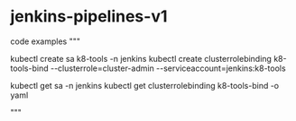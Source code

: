 # jenkins-pipelines-v1
code examples
"""

kubectl create sa k8-tools -n jenkins
kubectl create clusterrolebinding k8-tools-bind --clusterrole=cluster-admin --serviceaccount=jenkins:k8-tools


kubectl get sa -n jenkins
kubectl get clusterrolebinding k8-tools-bind  -o yaml

"""

